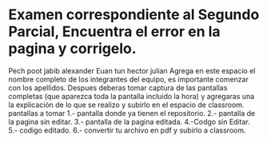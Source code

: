 # Examen correspondiente al Segundo Parcial, Encuentra el error en la pagina y corrigelo. 
Pech poot jabib alexander
Euan tun hector julian
Agrega en este espacio el nombre completo de los integrantes del equipo, es importante comenzar con los apellidos. 
Despues deberas tomar captura de las pantallas completas (que aparezca toda la pantalla incluido la hora) y agregaras una  la explicación de lo que se realizo  y subirlo en el espacio de classroom.
pantallas a tomar 1.- pantalla donde ya tienen el repositorio. 2.- pantalla de la pagina sin editar. 3.- pantalla de la pagina editada. 4.-Codgo sin Editar. 5.- codigo editado.
6.- convertir tu archivo en pdf y subirlo a classroom.



